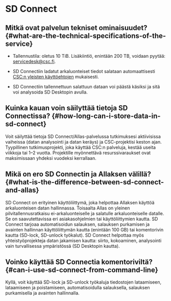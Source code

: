 # SD Connect

## Mitkä ovat palvelun tekniset ominaisuudet? {#what-are-the-technical-specifications-of-the-service}

* Tallennustila: oletus 10 TiB. Lisäkiintiö, enintään 200 TB, voidaan pyytää: servicedesk@csc.fi.

* SD Connectiin ladatut arkaluonteiset tiedot salataan automaattisesti [CSC:n yleisten käyttöehtojen](https://research.csc.fi/general-terms-of-use) mukaisesti.

* SD Connectiin tallennettuun salattuun dataan voi päästä käsiksi ja sitä voi analysoida SD Desktopin avulla.

## Kuinka kauan voin säilyttää tietoja SD Connectissa? {#how-long-can-i-store-data-in-sd-connect}
Voit säilyttää tietoja SD Connect/Allas-palvelussa tutkimuksesi aktiivisissa vaiheissa (datan analysointi ja datan keräys) ja CSC-projektisi keston ajan. Tyypillinen tutkimusprojekti, joka käyttää CSC:n palveluja, kestää useita viikkoja tai 1–2 vuotta. Projektille myönnettävä resurssivaraukset ovat maksimissaan yhdeksi vuodeksi kerrallaan.

## Mikä on ero SD Connectin ja Allaksen välillä? {#what-is-the-difference-between-sd-connect-and-allas}
SD Connect on erityinen käyttöliittymä, joka helpottaa Allaksen käyttöä arkaluonteisen datan hallinnassa. Toisaalta Allas on yleinen pilvitallennusratkaisu ei-arkaluonteiselle ja salatulle arkaluonteiselle datalle. Se on saavutettavissa eri asiakasohjelmien tai käyttöliittymien kautta. SD Connect tarjoaa automatisoidun salauksen, salauksen purkamisen ja avainten hallinnan käyttöliittymän kautta (enintään 100 GB) tai komentorivin kautta (SD-lock, SD-unlock työkalut). SD Connect helpottaa myös yhteistyöprojekteja datan jakamisen kautta: siirto, kokoaminen, analysointi vain turvallisessa ympäristössä (SD Desktopin kautta).

## Voinko käyttää SD Connectia komentoriviltä? {#can-i-use-sd-connect-from-command-line}
Kyllä, voit käyttää SD-lock ja SD-unlock työkaluja tiedostojen lataamiseen, lataamiseen ja poistamiseen, automatisoidulla salauksella, salauksen purkamisella ja avainten hallinnalla.